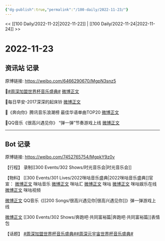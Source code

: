 ```yaml
---
{"dg-publish":true,"permalink":"/100-daily/2022-11-23/"}
---
```



<< [[100 Daily/2022-11-22\|2022-11-22]] | [[100 Daily/2022-11-24\|2022-11-24]] >>

# 2022-11-23

## 资讯站 记录

原博链接: https://weibo.com/6466290670/MgpN3snz5

💫[#周深加盟世界杯音乐盛典#](https://s.weibo.com/weibo?q=%23%E5%91%A8%E6%B7%B1%E5%8A%A0%E7%9B%9F%E4%B8%96%E7%95%8C%E6%9D%AF%E9%9F%B3%E4%B9%90%E7%9B%9B%E5%85%B8%23) [微博正文](https://m.weibo.cn/6466290670/4838916501538139)

💫每日早安-2017深深的起床铃 [微博正文](https://m.weibo.cn/6466290670/4838889094648619)

💫《奔向你》腾讯音乐浪潮榜
最佳华语单曲TOP20 [微博正文](https://m.weibo.cn/6466290670/4838999913401218)

💫QQ音乐《很高兴遇见你》
“弹一弹”节奏游戏上线 [微博正文](https://m.weibo.cn/6466290670/4838948587705258)

---
## Bot 记录

原博链接: https://weibo.com/7452765754/MgpkY9z0v

【行程】
录制[[300 Events/302 Shows/时光音乐会\|时光音乐会]]

【物料】
[[300 Events/301 Lives/2022咪咕音乐盛典\|2022咪咕音乐盛典]]官宣：
[微博正文](https://m.weibo.cn/1867028705/4838914613061127) 咪咕音乐
[微博正文](https://m.weibo.cn/5190275658/4838915560969679) 咪咕汇
[微博正文](https://m.weibo.cn/5428441557/4838918060515994) 咪咕
[微博正文](https://m.weibo.cn/7441318559/4838917209329438) 咪咕娱乐在线
[微博正文](https://m.weibo.cn/1809436135/4838917348265835) 咪咕视频

[微博正文](https://m.weibo.cn/2169129705/4838937237389606) QQ音乐《[[200 Songs/很高兴遇见你\|很高兴遇见你]]》弹一弹游戏上线

[微博正文](https://m.weibo.cn/5242381821/4838967462073756) [[300 Events/302 Shows/奔跑吧·共同富裕篇\|奔跑吧·共同富裕篇]]表情包

【话题】
[#周深加盟世界杯音乐盛典#](https://s.weibo.com/weibo?q=%23%E5%91%A8%E6%B7%B1%E5%8A%A0%E7%9B%9F%E4%B8%96%E7%95%8C%E6%9D%AF%E9%9F%B3%E4%B9%90%E7%9B%9B%E5%85%B8%23)[#周深元宇宙世界杯音乐盛典#](https://s.weibo.com/weibo?q=%23%E5%91%A8%E6%B7%B1%E5%85%83%E5%AE%87%E5%AE%99%E4%B8%96%E7%95%8C%E6%9D%AF%E9%9F%B3%E4%B9%90%E7%9B%9B%E5%85%B8%23)
